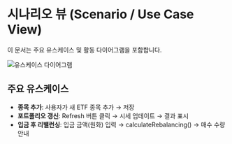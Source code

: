 # 시나리오 뷰 (Scenario / Use Case View)

이 문서는 주요 유스케이스 및 활동 다이어그램을 포함합니다.

![유스케이스 다이어그램](diagrams/use_case.png)

## 주요 유스케이스

- **종목 추가**: 사용자가 새 ETF 종목 추가 → 저장  
- **포트폴리오 갱신**: Refresh 버튼 클릭 → 시세 업데이트 → 결과 표시  
- **입금 후 리밸런싱**: 입금 금액(원화) 입력 → calculateRebalancing() → 매수 수량 안내

